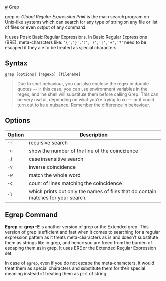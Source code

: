 [#](#) Grep

grep or _Global Regular Expression Print_ is the main search program on Unix-like systems which can search for any type of string on any file or list of files or even output of any command.

It uses Posix Basic Regular Expressions. In Basic Regular Expressions (BRE), meta-characters like: `'{','}','(',')','|','+','?'` need to be escaped if they are to be treated as special characters.

## Syntax

`grep [options] [regexp] [filename]`

> Due to shell behaviour, you can also enclose the regex in double quotes — in this case, you can use environment variables in the regex, and the shell will substitute them before calling Grep. This can be very useful, depending on what you’re trying to do — or it could turn out to be a nuisance. Remember the difference in behaviour.

## Options

| Option | Description                                                                       |
| ------ | --------------------------------------------------------------------------------- |
| `-r`   | recursive search                                                                  |
| `-n`   | show the number of the line of the coincidence                                    |
| `-i`   | case insensitive search                                                           |
| `-v`   | inverse coincidence                                                               |
| `-w`   | match the whole word                                                              |
| `-c`   | count of lines matching the coincidence                                           |
| `-l`   | which prints out only the names of files that do contain matches for your search. |

## Egrep Command

**Egrep** or **grep -E** is another version of grep or the Extended grep. This version of grep is efficient and fast when it comes to searching for a regular expression pattern as it treats meta-characters as is and doesn’t substitute them as strings like in grep, and hence you are freed from the burden of escaping them as in grep. It uses ERE or the Extended Regular Expression set.

In case of `egrep`, even if you do not escape the meta-characters, it would treat them as special characters and substitute them for their special meaning instead of treating them as part of string.
